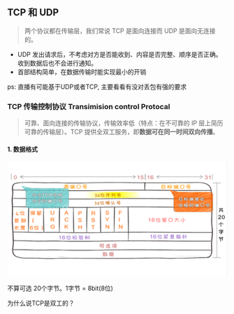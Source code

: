 ## TCP 和 UDP

> 两个协议都在传输层，我们常说 TCP 是面向连接而 UDP 是面向无连接的。

* UDP 发出请求后，不考虑对方是否能收到、内容是否完整、顺序是否正确。收到数据后也不会进行通知。
* 首部结构简单，在数据传输时能实现最小的开销

ps: 直播有可能基于UDP或者TCP, 主要看看有没对丢包有强的要求

### TCP 传输控制协议 Transimision control Protocal
> 可靠、面向连接的传输协议，传输效率低（特点：在不可靠的 IP 层上简历可靠的传输层）。TCP 提供全双工服务，即**数据可在同一时间双向传播**。

#### 1. 数据格式

![TCP数据格式](./TCP数据格式.png)

不算可选 20个字节。1字节 = 8bit(8位)

为什么说TCP是双工的？

